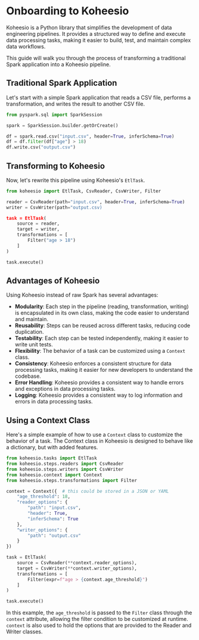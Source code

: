 # Onboarding to Koheesio

Koheesio is a Python library that simplifies the development of data engineering pipelines. It provides a structured 
way to define and execute data processing tasks, making it easier to build, test, and maintain complex data workflows. 

This guide will walk you through the process of transforming a traditional Spark application into a Koheesio pipeline.

## Traditional Spark Application

Let's start with a simple Spark application that reads a CSV file, performs a transformation, and writes the result to 
another CSV file.

```python
from pyspark.sql import SparkSession

spark = SparkSession.builder.getOrCreate()

df = spark.read.csv("input.csv", header=True, inferSchema=True)
df = df.filter(df["age"] > 18)
df.write.csv("output.csv")
```

## Transforming to Koheesio

Now, let's rewrite this pipeline using Koheesio's `EtlTask`.

```python
from koheesio import EtlTask, CsvReader, CsvWriter, Filter

reader = CsvReader(path="input.csv", header=True, inferSchema=True)
writer = CsvWriter(path="output.csv)

task = EtlTask(
    source = reader,
    target = writer,
    transformations = [
        Filter("age > 18")
    ]
)

task.execute()
```

## Advantages of Koheesio

Using Koheesio instead of raw Spark has several advantages:

- **Modularity**: Each step in the pipeline (reading, transformation, writing) is encapsulated in its own class, 
    making the code easier to understand and maintain.
- **Reusability**: Steps can be reused across different tasks, reducing code duplication.
- **Testability**: Each step can be tested independently, making it easier to write unit tests.
- **Flexibility**: The behavior of a task can be customized using a `Context` class.
- **Consistency**: Koheesio enforces a consistent structure for data processing tasks, making it easier for new 
    developers to understand the codebase.
- **Error Handling**: Koheesio provides a consistent way to handle errors and exceptions in data processing tasks.
- **Logging**: Koheesio provides a consistent way to log information and errors in data processing tasks.

## Using a Context Class

Here's a simple example of how to use a `Context` class to customize the behavior of a task.
The Context class in Koheesio is designed to behave like a dictionary, but with added features. 

```python
from koheesio.tasks import EtlTask
from koheesio.steps.readers import CsvReader
from koheesio.steps.writers import CsvWriter
from koheesio.context import Context
from koheesio.steps.transformations import Filter

context = Context({  # this could be stored in a JSON or YAML
    "age_threshold": 18,
    "reader_options": {
        "path": "input.csv",
        "header": True,
        "inferSchema": True
    },
    "writer_options": {
        "path": "output.csv"
    }
})

task = EtlTask(
    source = CsvReader(**context.reader_options),
    target = CsvWriter(**context.writer_options),
    transformations = [
        Filter(expr=f"age > {context.age_threshold}")
    ]
)

task.execute()
```

In this example, the `age_threshold` is passed to the `Filter` class through the `context` attribute, allowing the 
filter condition to be customized at runtime. `context` is also used to hold the options that are provided to the 
Reader and Writer classes.
